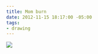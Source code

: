 ```yaml
---
title: Mom burn
date: 2012-11-15 18:17:00 -05:00
tags:
- drawing
---
```


![](https://dl.dropbox.com/u/28312/Yoko.is%20Assets/Images/2012-mom-burn.jpg)
